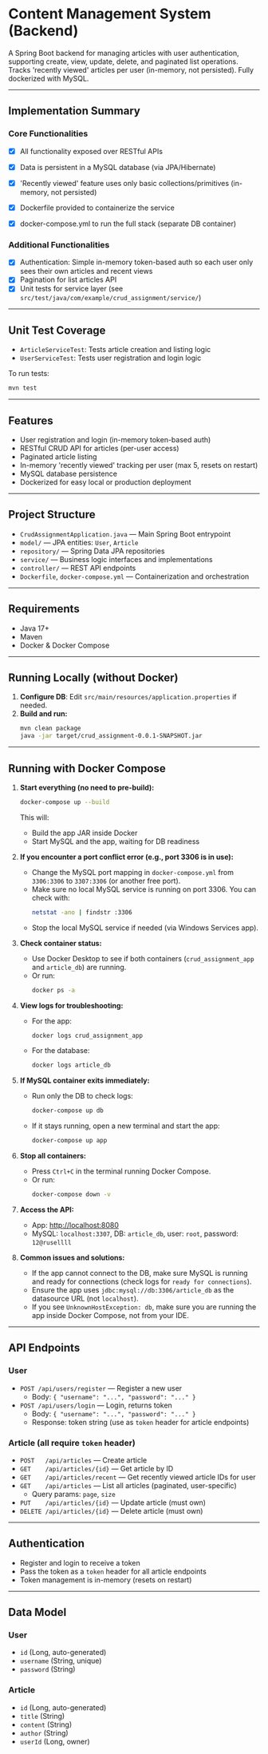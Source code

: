# Content Management System (Backend)

A Spring Boot backend for managing articles with user authentication, supporting create, view, update, delete, and paginated list operations. Tracks 'recently viewed' articles per user (in-memory, not persisted). Fully dockerized with MySQL.

---

## Implementation Summary

### Core Functionalities
- [x] All functionality exposed over RESTful APIs
- [x] Data is persistent in a MySQL database (via JPA/Hibernate)
- [x] 'Recently viewed' feature uses only basic collections/primitives (in-memory, not persisted)
- [x] Dockerfile provided to containerize the service
- [x] docker-compose.yml to run the full stack (separate DB container)


### Additional Functionalities
- [x] Authentication: Simple in-memory token-based auth so each user only sees their own articles and recent views
- [x] Pagination for list articles API
- [x] Unit tests for service layer (see `src/test/java/com/example/crud_assignment/service/`)

---

## Unit Test Coverage

- `ArticleServiceTest`: Tests article creation and listing logic
- `UserServiceTest`: Tests user registration and login logic

To run tests:
```bash
mvn test
```

---

## Features
- User registration and login (in-memory token-based auth)
- RESTful CRUD API for articles (per-user access)
- Paginated article listing
- In-memory 'recently viewed' tracking per user (max 5, resets on restart)
- MySQL database persistence
- Dockerized for easy local or production deployment

---

## Project Structure

- `CrudAssignmentApplication.java` — Main Spring Boot entrypoint
- `model/` — JPA entities: `User`, `Article`
- `repository/` — Spring Data JPA repositories
- `service/` — Business logic interfaces and implementations
- `controller/` — REST API endpoints
- `Dockerfile`, `docker-compose.yml` — Containerization and orchestration

---

## Requirements
- Java 17+
- Maven
- Docker & Docker Compose

---

## Running Locally (without Docker)

1. **Configure DB**: Edit `src/main/resources/application.properties` if needed.
2. **Build and run:**
   ```bash
   mvn clean package
   java -jar target/crud_assignment-0.0.1-SNAPSHOT.jar
   ```

---

## Running with Docker Compose

1. **Start everything (no need to pre-build):**
   ```sh
   docker-compose up --build
   ```
   This will:
   - Build the app JAR inside Docker
   - Start MySQL and the app, waiting for DB readiness

2. **If you encounter a port conflict error (e.g., port 3306 is in use):**
   - Change the MySQL port mapping in `docker-compose.yml` from `3306:3306` to `3307:3306` (or another free port).
   - Make sure no local MySQL service is running on port 3306. You can check with:
     ```sh
     netstat -ano | findstr :3306
     ```
   - Stop the local MySQL service if needed (via Windows Services app).

3. **Check container status:**
   - Use Docker Desktop to see if both containers (`crud_assignment_app` and `article_db`) are running.
   - Or run:
     ```sh
     docker ps -a
     ```

4. **View logs for troubleshooting:**
   - For the app:
     ```sh
     docker logs crud_assignment_app
     ```
   - For the database:
     ```sh
     docker logs article_db
     ```

5. **If MySQL container exits immediately:**
   - Run only the DB to check logs:
     ```sh
     docker-compose up db
     ```
   - If it stays running, open a new terminal and start the app:
     ```sh
     docker-compose up app
     ```

6. **Stop all containers:**
   - Press `Ctrl+C` in the terminal running Docker Compose.
   - Or run:
     ```sh
     docker-compose down -v
     ```

7. **Access the API:**
   - App: [http://localhost:8080](http://localhost:8080)
   - MySQL: `localhost:3307`, DB: `article_db`, user: `root`, password: `12@rusellll`

8. **Common issues and solutions:**
   - If the app cannot connect to the DB, make sure MySQL is running and ready for connections (check logs for `ready for connections`).
   - Ensure the app uses `jdbc:mysql://db:3306/article_db` as the datasource URL (not `localhost`).
   - If you see `UnknownHostException: db`, make sure you are running the app inside Docker Compose, not from your IDE.

---

## API Endpoints

### User
- `POST /api/users/register` — Register a new user
  - Body: `{ "username": "...", "password": "..." }`
- `POST /api/users/login` — Login, returns token
  - Body: `{ "username": "...", "password": "..." }`
  - Response: token string (use as `token` header for article endpoints)

### Article (all require `token` header)
- `POST   /api/articles`         — Create article
- `GET    /api/articles/{id}`    — Get article by ID
- `GET    /api/articles/recent`  — Get recently viewed article IDs for user
- `GET    /api/articles`         — List all articles (paginated, user-specific)
  - Query params: `page`, `size`
- `PUT    /api/articles/{id}`    — Update article (must own)
- `DELETE /api/articles/{id}`    — Delete article (must own)

---

## Authentication
- Register and login to receive a token
- Pass the token as a `token` header for all article endpoints
- Token management is in-memory (resets on restart)

---

## Data Model

### User
- `id` (Long, auto-generated)
- `username` (String, unique)
- `password` (String)

### Article
- `id` (Long, auto-generated)
- `title` (String)
- `content` (String)
- `author` (String)
- `userId` (Long, owner)

